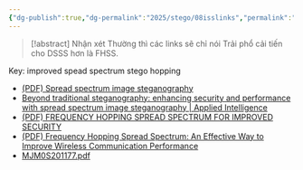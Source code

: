 ```yaml
---
{"dg-publish":true,"dg-permalink":"2025/stego/08isslinks","permalink":"/2025/stego/08isslinks/","tags":["tutran-garden"],"created":"2025-04-26T23:15:27.742+07:00"}
---
```


> [!abstract] Nhận xét
> Thường thì các links sẽ chỉ nói Trải phổ cải tiến cho DSSS hơn là FHSS.

Key: improved spead spectrum stego hopping
- [(PDF) Spread spectrum image steganography](https://www.researchgate.net/publication/5583605_Spread_spectrum_image_steganography)
- [Beyond traditional steganography: enhancing security and performance with spread spectrum image steganography | Applied Intelligence](https://link.springer.com/article/10.1007/s10489-024-05415-z)
- [(PDF) FREQUENCY HOPPING SPREAD SPECTRUM FOR IMPROVED SECURITY](https://www.researchgate.net/publication/338765313_FREQUENCY_HOPPING_SPREAD_SPECTRUM_FOR_IMPROVED_SECURITY)
- [(PDF) Frequency Hopping Spread Spectrum: An Effective Way to Improve Wireless Communication Performance](https://www.researchgate.net/publication/221905791_Frequency_Hopping_Spread_Spectrum_An_Effective_Way_to_Improve_Wireless_Communication_Performance)
- [MJM0S201177.pdf](https://www.malayajournal.org/articles/MJM0S201177.pdf)
